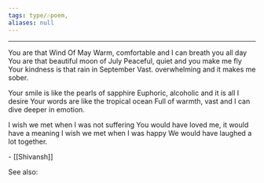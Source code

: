 ```yaml
---
tags: type/🎶poem,
aliases: null
---
```


---
You are that Wind Of May
Warm, comfortable and I can breath you all day
You are that beautiful moon of July
Peaceful, quiet and you make me fly
Your kindness is that rain in September
Vast. overwhelming and it makes me sober.

Your smile is like the pearls of sapphire
Euphoric, alcoholic and it is all I desire
Your words are like the tropical ocean
Full of warmth, vast and I can dive deeper in
emotion.

I wish we met when I was not suffering
You would have loved me, it would have a
meaning
I wish we met when I was happy
We would have laughed a lot together.

\- [[Shivansh]]

See also:


